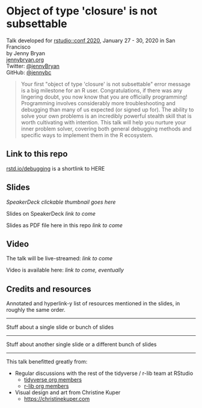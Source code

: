 # Object of type 'closure' is not subsettable

Talk developed for [rstudio::conf 2020](https://rstudio.com/conference/), January 27 - 30, 2020 in San Francisco  
by Jenny Bryan  
[jennybryan.org](https://jennybryan.org)  
Twitter: [@jennyBryan](https://twitter.com/jennyBryan)  
GitHub: [@jennybc](https://github.com/jennybc)  

> Your first "object of type 'closure' is not subsettable" error message is a big milestone for an R user. Congratulations, if there was any lingering doubt, you now know that you are officially programming! Programming involves considerably more troubleshooting and debugging than many of us expected (or signed up for). The ability to solve your own problems is an incredibly powerful stealth skill that is worth cultivating with intention. This talk will help you nurture your inner problem solver, covering both general debugging methods and specific ways to implement them in the R ecosystem.

## Link to this repo

[rstd.io/debugging](https://rstd.io/debugging) is a shortlink to HERE

## Slides

*SpeakerDeck clickable thumbnail goes here*
<!--
<a href="https://speakerdeck.com/jennybc/code-smells-and-feels"><img src="2018-07_user-brisbane-400.jpeg"></a>
-->

Slides on SpeakerDeck *link to come*

Slides as PDF file here in this repo *link to come*

## Video

The talk will be live-streamed: *link to come*

Video is available here: *link to come, eventually*

## Credits and resources

Annotated and hyperlink-y list of resources mentioned in the slides, in roughly the same order.

---

Stuff about a single slide or bunch of slides

---

Stuff about another single slide or a different bunch of slides

---

This talk benefitted greatly from:

  * Regular discussions with the rest of the tidyverse / r-lib team at RStudio
    - [tidyverse org members](https://github.com/orgs/tidyverse/people)
    - [r-lib org members](https://github.com/orgs/r-lib/people)
  * Visual design and art from Christine Kuper
    - <https://christinekuper.com>
